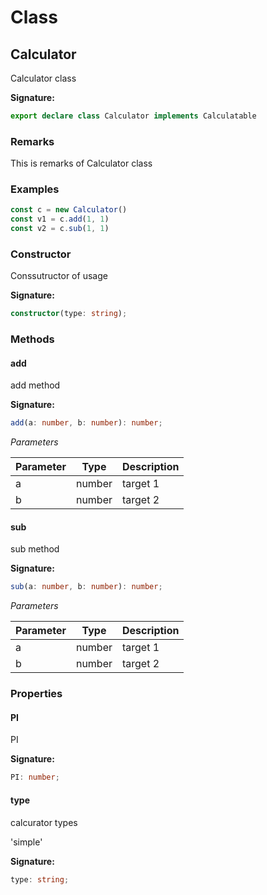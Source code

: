 # Class

## Calculator

Calculator class

**Signature:**
```typescript
export declare class Calculator implements Calculatable 
```

### Remarks

This is remarks of Calculator class

### Examples


```javascript
const c = new Calculator()
const v1 = c.add(1, 1)
const v2 = c.sub(1, 1)
```



### Constructor

Conssutructor of usage

**Signature:**
```typescript
constructor(type: string);
```


### Methods

#### add

add method

**Signature:**
```typescript
add(a: number, b: number): number;
```

*Parameters*

| Parameter | Type | Description |
| --- | --- | --- |
| a | number | target 1 
| b | number | target 2 

#### sub

sub method

**Signature:**
```typescript
sub(a: number, b: number): number;
```

*Parameters*

| Parameter | Type | Description |
| --- | --- | --- |
| a | number | target 1 
| b | number | target 2 


### Properties

#### PI

PI

**Signature:**
```typescript
PI: number;
```

#### type

calcurator types

 'simple'

**Signature:**
```typescript
type: string;
```


